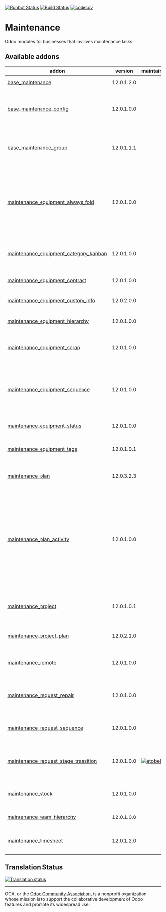 [![Runbot Status](https://runbot.odoo-community.org/runbot/badge/flat/240/12.0.svg)](https://runbot.odoo-community.org/runbot/repo/github-com-oca-maintenance-240)
[![Build Status](https://travis-ci.org/OCA/maintenance.svg?branch=12.0)](https://travis-ci.org/OCA/maintenance)
[![codecov](https://codecov.io/gh/OCA/maintenance/branch/12.0/graph/badge.svg)](https://codecov.io/gh/OCA/maintenance)

# Maintenance

Odoo modules for businesses that involves maintenance tasks.

[//]: # (addons)

Available addons
----------------
addon | version | maintainers | summary
--- | --- | --- | ---
[base_maintenance](base_maintenance/) | 12.0.1.2.0 |  | Base Maintenance
[base_maintenance_config](base_maintenance_config/) | 12.0.1.0.0 |  | Provides general settings for the Maintenance App
[base_maintenance_group](base_maintenance_group/) | 12.0.1.1.1 |  | Provides base access groups for the Maintenance App
[maintenance_equipment_always_fold](maintenance_equipment_always_fold/) | 12.0.1.0.0 |  | Equipment categories will always be folded if I indicate it with an always_fold Boolean; if not, let him behave as before
[maintenance_equipment_category_kanban](maintenance_equipment_category_kanban/) | 12.0.1.0.0 |  | Sets kanban category groping by default for equipments
[maintenance_equipment_contract](maintenance_equipment_contract/) | 12.0.1.0.0 |  | Manage equipment contracts
[maintenance_equipment_custom_info](maintenance_equipment_custom_info/) | 12.0.2.0.0 |  | Add custom info in equipments
[maintenance_equipment_hierarchy](maintenance_equipment_hierarchy/) | 12.0.1.0.0 |  | Manage equipment hierarchy
[maintenance_equipment_scrap](maintenance_equipment_scrap/) | 12.0.1.0.0 |  | Enhance the functionality for Scrapping Equipments
[maintenance_equipment_sequence](maintenance_equipment_sequence/) | 12.0.1.0.0 |  | Adds sequence to maintenance equipment defined in the equipment's category
[maintenance_equipment_status](maintenance_equipment_status/) | 12.0.1.0.0 |  | Maintenance Equipment Status
[maintenance_equipment_tags](maintenance_equipment_tags/) | 12.0.1.0.1 |  | Adds category tags to equipment
[maintenance_plan](maintenance_plan/) | 12.0.3.2.3 |  | Extends preventive maintenance planning
[maintenance_plan_activity](maintenance_plan_activity/) | 12.0.1.0.0 |  | This module allows defining in the maintenance plan activities that will be created once the maintenance requests are created as a consequence of the plan itself.
[maintenance_project](maintenance_project/) | 12.0.1.0.1 |  | Adds projects to maintenance equipments and requests
[maintenance_project_plan](maintenance_project_plan/) | 12.0.2.1.0 |  | Adds project and task to a Maintenance Plan
[maintenance_remote](maintenance_remote/) | 12.0.1.0.0 |  | Define remote on maintenance request
[maintenance_request_repair](maintenance_request_repair/) | 12.0.1.0.0 |  | This is a bridge module between Maintenance and Repair
[maintenance_request_sequence](maintenance_request_sequence/) | 12.0.1.0.0 |  | Adds sequence to maintenance requests
[maintenance_request_stage_transition](maintenance_request_stage_transition/) | 12.0.1.0.0 | [![etobella](https://github.com/etobella.png?size=30px)](https://github.com/etobella) | Manage transition visibility and management between stages
[maintenance_stock](maintenance_stock/) | 12.0.1.0.0 |  | Links maintenance requests to stock
[maintenance_team_hierarchy](maintenance_team_hierarchy/) | 12.0.1.0.0 |  | Create hierarchies on teams
[maintenance_timesheet](maintenance_timesheet/) | 12.0.1.2.0 |  | Adds timesheets to maintenance requests

[//]: # (end addons)

## Translation Status

[![Translation status](https://translation.odoo-community.org/widgets/maintenance-12-0/-/multi-auto.svg)](https://translation.odoo-community.org/engage/maintenance-12-0/?utm_source=widget)

----
OCA, or the [Odoo Community Association](http://odoo-community.org/), is a nonprofit organization whose
mission is to support the collaborative development of Odoo features and
promote its widespread use.
